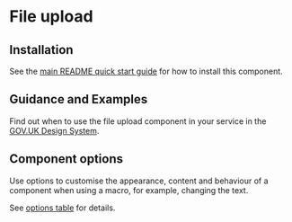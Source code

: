 # File upload

## Installation

See the [main README quick start guide](https://github.com/alphagov/city-frontend#quick-start) for how to install this component.

## Guidance and Examples

Find out when to use the file upload component in your service in the [GOV.UK Design System](https://design-system.service.gov.uk/components/file-upload).

## Component options

Use options to customise the appearance, content and behaviour of a component when using a macro, for example, changing the text.

See [options table](https://design-system.service.gov.uk/components/file-upload/#options-file-upload-example) for details.
